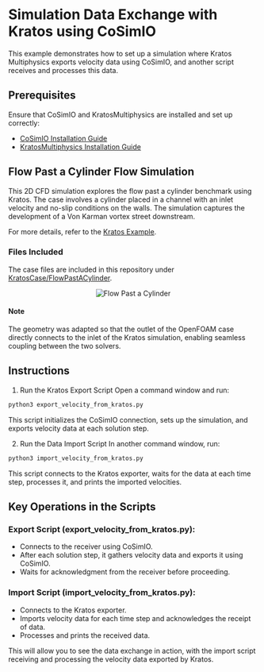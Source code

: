 # Simulation Data Exchange with Kratos using CoSimIO
This example demonstrates how to set up a simulation where Kratos Multiphysics exports velocity data using CoSimIO, and another script receives and processes this data.

## Prerequisites
Ensure that CoSimIO and KratosMultiphysics are installed and set up correctly:

- [CoSimIO Installation Guide](https://kratosmultiphysics.github.io/CoSimIO/tutorials/python/integration_co_sim_io.html)
- [KratosMultiphysics Installation Guide](https://github.com/KratosMultiphysics/Kratos/blob/master/INSTALL.md)

## Flow Past a Cylinder Flow Simulation

This 2D CFD simulation explores the flow past a cylinder benchmark using Kratos. The case involves a cylinder placed in a channel with an inlet velocity and no-slip conditions on the walls. The simulation captures the development of a Von Karman vortex street downstream.

For more details, refer to the [Kratos Example](https://github.com/KratosMultiphysics/Examples/blob/master/fluid_dynamics/validation/body_fitted_cylinder_100Re/README.md).

### Files Included

The case files are included in this repository under [KratosCase/FlowPastACylinder](../KratosCase/FlowPastACylinder.gid).

<p align="center">
  <img src="media/flow_past_cylinder.gif" alt="Flow Past a Cylinder" />
</p>

#### Note
The geometry was adapted so that the outlet of the OpenFOAM case directly connects to the inlet of the Kratos simulation, enabling seamless coupling between the two solvers.

## Instructions
1. Run the Kratos Export Script
Open a command window and run:

```bash
python3 export_velocity_from_kratos.py
```

This script initializes the CoSimIO connection, sets up the simulation, and exports velocity data at each solution step.

2. Run the Data Import Script
In another command window, run:

```bash
python3 import_velocity_from_kratos.py
```

This script connects to the Kratos exporter, waits for the data at each time step, processes it, and prints the imported velocities.

## Key Operations in the Scripts
### Export Script (export_velocity_from_kratos.py):

- Connects to the receiver using CoSimIO.
- After each solution step, it gathers velocity data and exports it using CoSimIO.
- Waits for acknowledgment from the receiver before proceeding.

### Import Script (import_velocity_from_kratos.py):

- Connects to the Kratos exporter.
- Imports velocity data for each time step and acknowledges the receipt of data.
- Processes and prints the received data.

This will allow you to see the data exchange in action, with the import script receiving and processing the velocity data exported by Kratos.
